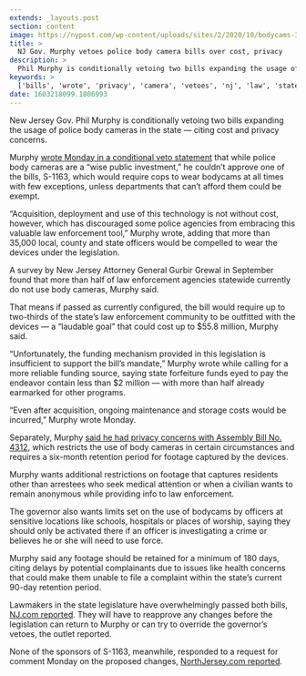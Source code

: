 ```yaml
--- 
extends: _layouts.post 
section: content 
image: https://nypost.com/wp-content/uploads/sites/2/2020/10/bodycams-32.jpg?quality=90&strip=all&w=1200 
title: > 
  NJ Gov. Murphy vetoes police body camera bills over cost, privacy 
description: > 
  Phil Murphy is conditionally vetoing two bills expanding the usage of police body cameras in the state — citing cost and privacy concerns.A survey by New Jersey Attorney General Gurbir Grewal in September found that more than half of law enforcement agencies statewide currently do not use body cameras, Murphy said.“Even after acquisition, ongoing maintenance and storage costs would be incurred,” Murphy wrote Monday.4312, which restricts the use of body cameras in certain circumstances and requires a six-month retention period for footage captured by the devices.Murphy wants additional restrictions on footage that captures residents other than arrestees who seek medical attention or when a civilian wants to remain anonymous while providing info to law enforcement. 
keywords: > 
  ['bills', 'wrote', 'privacy', 'camera', 'vetoes', 'nj', 'law', 'state', 'wants', 'footage', 'gov', 'body', 'murphy', 'cameras', 'cost', 'enforcement'] 
date: 1603218099.1806993 
--- 
```

<div><p>New Jersey Gov. Phil Murphy is conditionally vetoing two bills expanding the usage of police body cameras in the state &#8212; citing cost and privacy concerns.</p>
<p>Murphy <a href="https://d31hzlhk6di2h5.cloudfront.net/20201019/5d/db/37/7e/06388ca2c1df7354526ff169/S1163CV.pdf" target="_blank" rel="noopener noreferrer">wrote Monday in a conditional veto statement</a> that while police body cameras are a &#8220;wise public investment,&#8221; he couldn&#8217;t approve one of the bills, S-1163, which would require cops to wear bodycams at all times with few exceptions, unless departments that can&#8217;t afford them could be exempt.</p>
<p>&#8220;Acquisition, deployment and use of this technology is not without cost, however, which has discouraged some police agencies from embracing this valuable law enforcement tool,&#8221; Murphy wrote, adding that more than 35,000 local, county and state officers would be compelled to wear the devices under the legislation.</p>
<p>A survey by New Jersey Attorney General Gurbir Grewal in September found that more than half of law enforcement agencies statewide currently do not use body cameras, Murphy said.</p>
<p>That means if passed as currently configured, the bill would require up to two-thirds of the state&#8217;s law enforcement community to be outfitted with the devices &#8212; a &#8220;laudable goal&#8221; that could cost up to $55.8 million, Murphy said.</p>
<p>&#8220;Unfortunately, the funding mechanism provided in this legislation is insufficient to support the bill&#8217;s mandate,&#8221; Murphy wrote while calling for a more reliable funding source, saying state forfeiture funds eyed to pay the endeavor contain less than $2 million &#8212; with more than half already earmarked for other programs.</p>
<p>&#8220;Even after acquisition, ongoing maintenance and storage costs would be incurred,&#8221; Murphy wrote Monday.</p>
<p>Separately, Murphy <a href="https://d31hzlhk6di2h5.cloudfront.net/20201019/e1/5e/f9/eb/73e5f9cf84d4ebf027da9360/A4312CV.pdf" target="_blank" rel="noopener noreferrer">said he had privacy concerns with Assembly Bill No. 4312</a>, which restricts the use of body cameras in certain circumstances and requires a six-month retention period for footage captured by the devices.</p>
 
<p>Murphy wants additional restrictions on footage that captures residents other than arrestees who seek medical attention or when a civilian wants to remain anonymous while providing info to law enforcement.</p>
<p>The governor also wants limits set on the use of bodycams by officers at sensitive locations like schools, hospitals or places of worship, saying they should only be activated there if an officer is investigating a crime or believes he or she will need to use force.</p>
<p>Murphy said any footage should be retained for a minimum of 180 days, citing delays by potential complainants due to issues like health concerns that could make them unable to file a complaint within the state&#8217;s current 90-day retention period.</p>
<p>Lawmakers in the state legislature have overwhelmingly passed both bills, <a href="https://www.nj.com/politics/2020/10/murphy-vetoes-bills-requiring-cops-to-use-body-cameras-citing-cost-and-privacy-concerns.html" target="_blank" rel="noopener noreferrer">NJ.com reported</a>. They will have to reapprove any changes before the legislation can return to Murphy or can try to override the governor&#8217;s vetoes, the outlet reported.</p>
<p>None of the sponsors of S-1163, meanwhile, responded to a request for comment Monday on the proposed changes, <a href="https://www.northjersey.com/story/news/new-jersey/2020/10/19/gov-murphy-vetoes-nj-bodycam-bill-over-funding-worries/5983136002/" rel="noopener noreferrer" target="_blank">NorthJersey.com reported</a>.</p>
			</div>